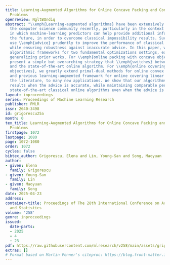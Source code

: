 ```yaml
---
title: Learning-Augmented Algorithms for Online Concave Packing and Convex Covering
  Problems
openreview: NgltBQndiq
abstract: "\\emph{Learning-augmented algorithms} have been extensively studied in
  the computer science community recently, particularly in the context of online problems,
  in which machine-learning predictors can help provide additional information about
  the future, in order to overcome classical impossibility results. Such algorithms
  use \\emph{advice} prudently to improve the performance of classical algorithms,
  while ensuring robustness against inaccurate advice. In this paper, we present learning-augmented
  algorithmic frameworks for two fundamental optimizations settings, extending and
  generalizing prior works. For \\emph{online packing with concave objectives}, we
  present a simple but overarching strategy that \\emph{switches} between the advice
  and the state-of-the-art online algorithm. For \\emph{online covering with convex
  objectives}, we greatly extend primal-dual methods for online convex covering programs
  and previous learning-augmented framework for online covering linear programs from
  the literature, to many new applications. We show that our algorithms break impossibility
  results when the advice is accurate, while maintaining comparable performance with
  state-of-the-art classical online algorithms even when the advice is erroneous."
layout: inproceedings
series: Proceedings of Machine Learning Research
publisher: PMLR
issn: 2640-3498
id: grigorescu25a
month: 0
tex_title: Learning-Augmented Algorithms for Online Concave Packing and Convex Covering
  Problems
firstpage: 1072
lastpage: 1080
page: 1072-1080
order: 1072
cycles: false
bibtex_author: Grigorescu, Elena and Lin, Young-San and Song, Maoyuan
author:
- given: Elena
  family: Grigorescu
- given: Young-San
  family: Lin
- given: Maoyuan
  family: Song
date: 2025-04-23
address:
container-title: Proceedings of The 28th International Conference on Artificial Intelligence
  and Statistics
volume: '258'
genre: inproceedings
issued:
  date-parts:
  - 2025
  - 4
  - 23
pdf: https://raw.githubusercontent.com/mlresearch/v258/main/assets/grigorescu25a/grigorescu25a.pdf
extras: []
# Format based on Martin Fenner's citeproc: https://blog.front-matter.io/posts/citeproc-yaml-for-bibliographies/
---
```

